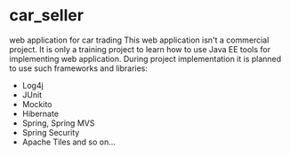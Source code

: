 # car_seller
web application for car trading
This web application isn't a commercial project.
It is only a training project to learn how to use Java EE tools
for implementing web application.
During project implementation it is planned to use such frameworks and libraries:
- Log4j
- JUnit
- Mockito
- Hibernate
- Spring, Spring MVS
- Spring Security
- Apache Tiles and so on...

